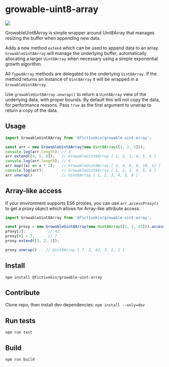 # growable-uint8-array

![](https://img.shields.io/circleci/build/gh/fictivekin/fknpm-growable-uint8-array?logo=circleci&style=for-the-badge)

GrowableUint8Array is simple wrapper around Uint8Array that manages resizing the buffer when appending new data.

Adds a new method `extend` which can be used to append data to an array. `GrowableUint8Array` will manage the
underlying buffer, automatically allocating a larger `Uint8Array` when necessary using a simple exponential
growth algorithm.

All `TypedArray` methods are delegated to the underlying `Uint8Array`. If the method returns an instance of
`Uint8Array` it will be wrapped in a `GrowableUint8Array`.

Use `growableUint8Array.unwrap()` to return a `Uint8Array` view of the underlying data, with proper bounds. By default this will not copy the data, for performance reasons. Pass `true` as the first argument to unwrap to return a copy of the data.


## Usage
```js
import GrowableUint8Array from '@fictivekin/growable-uint-array';

const arr = new GrowableUint8Array(new Uint8Array([1, 2, 3]));
console.log(arr.length); // 3
arr.extend([4, 5, 6]);   // GrowableUint8Array [ 1, 2, 3, 4, 5, 6 ]
console.log(arr.length); // 6
arr.map((x) => x * 2);   // GrowableUint8Array [ 2, 4, 6, 8, 10, 12 ]
console.log(arr);        // GrowableUint8Array [ 1, 2, 3, 4, 5, 6 ]
arr.unwrap()             // Uint8Array [ 1, 2, 3, 4, 5, 6 ]
```

## Array-like access
If your environment supports ES6 proxies, you can use `arr.accessProxy()` to get a proxy object which allows for Array-like attribute access.

```js
import GrowableUint8Array from '@fictivekin/growable-uint-array';

const proxy = new GrowableUint8Array(new Uint8Array([1, 2, 42])).accessProxy();
proxy[2];          // 42
proxy[0] = 7;      // 7
proxy.extend([3, 2, 1]);

proxy.unwrap()    // Uint8Array [ 7, 2, 42, 3, 2, 1 ]

```

## Install
`npm install @fictivekin/growable-uint-array`

## Contribute
Clone repo, then install dev dependencies:
`npm install --only=dev`

## Run tests
`npm run test`

## Build
`npm run build`
